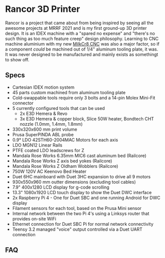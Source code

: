 # Rancor 3D Printer

Rancor is a project that came about from being inspired by seeing all the awesome projects at MRRF 2021 and is my first ground-up 3D printer design. It is an IDEX machine with a "spared no expense" and "there's no such thing as too much feature creep" design philosophy. Learning to CNC machine aluminium with my new [MilkCr8 CNC](https://github.com/Makers-On-Tap/milkcr8-cnc) was also a major factor, so if a component *could* be machined out of 1/4" aluminum tooling plate, it was. It was never designed to be manufactured and mainly exists as somethingt to show off.

## Specs

- Cartesian IDEX motion system
- 45 parts custom machined from aluminum tooling plate
- Cold-swappable tools require only 3 bolts and a 14-pin Molex Mini-Fit connector
- 5 currently configured tools that can be used
    - 2x E3D Hemera & Revo
    - 3x E3D Hemera & copper block, Slice 50W heater, Bondtech CHT nozzle (1.0mm, 1.4mm, 1.8mm)
- 330x320x600 mm print volume
- Prusa SuperPINDA ABL probe
- 0.9° LDO 42STH60-2004MAC Motors for each axis
- LDO MGN12 Linear Rails
- PTFE coated LDO leadscrews for Z
- Mandala Rose Works 6.35mm MIC6 cast aluminum bed (Railcore)
- Mandala Rose Works Z axis bed yokes (Railcore)
- Mandala Rose Works Z Oldham Wobblers (Railcore)
- 750W 120V AC Keenovo Bed Heater
- Duet 6HC mainboard with Duet 3HC expansion to drive all 9 motors
- 930x550x960 mm outter dimensions (excluding tool cables)
- 7.9" 400x1280 LCD display for g-code scrolling
- 13.3" 1080x1920 LCD touch display to show the Duet DWC interface
- 2x Raspberry Pi 4 - One for Duet SBC and one running Android for DWC display
- Filament sensors for each tool, based on the Prusa Mini sensor
- Internal network between the two Pi 4's using a Linksys router that provides on-site WiFi
- Ethernet connection for Duet SBC Pi for normal network connectivity
- Teensy 3.2 managed "voice" output controlled via a Duet UART connection


## FAQ

